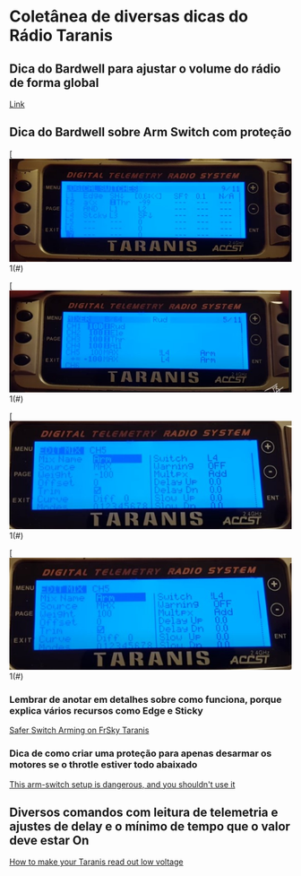 # Coletânea de diversas dicas do Rádio Taranis

## Dica do Bardwell para ajustar o volume do rádio de forma global
[Link](https://www.youtube.com/watch?v=zZZbnNzaVAA)

## Dica do Bardwell sobre Arm Switch com proteção

[![](figura1.jpg)1(#)

[![](figura2.jpg)1(#)

[![](figura3.jpg)1(#)

[![](figura4.jpg)1(#)


### Lembrar de anotar em detalhes sobre como funciona, porque explica vários recursos como Edge e Sticky
[Safer Switch Arming on FrSky Taranis](https://www.youtube.com/watch?v=bv3VJ1jznw8)

### Dica de como criar uma proteção para apenas desarmar os motores se o throtle estiver todo abaixado
[This arm-switch setup is dangerous, and you shouldn't use it](https://www.youtube.com/watch?v=r7GxIlPV1Xc&t=669s)

## Diversos comandos com leitura de telemetria e ajustes de delay e o mínimo de tempo que o valor deve estar On
[How to make your Taranis read out low voltage](https://www.youtube.com/watch?v=2xt623VAMEk)
